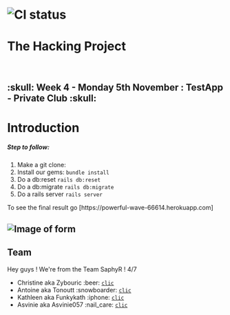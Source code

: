 # ![CI status](http://oi68.tinypic.com/ngf2uo.jpg)    
#  The Hacking Project
<br/>
<h2>:skull: Week 4 - Monday 5th November : TestApp - Private Club :skull: </h2>

<body>

<h1>Introduction</h1>

<h5>
 Step to follow:
 </h5>
<ol>
 <li>Make a git clone: 
 <li>Install our gems: <code>bundle install</code></li>
 <li>Do a db:reset <code>rails db:reset</code></li>
 <li>Do a db:migrate <code>rails db:migrate</code></li>
 <li>Do a rails server <code>rails server</code></li>
 
</ol>
  <p> To see the final result go [https://powerful-wave-66614.herokuapp.com] 


## ![Image of form](https://www.google.com/url?sa=i&rct=j&q=&esrc=s&source=images&cd=&cad=rja&uact=8&ved=2ahUKEwjY-Ju-sL7eAhUJdxoKHd88At4QjRx6BAgBEAU&url=https%3A%2F%2Fwww.pinterest.com%2Fpin%2F549439223263496621%2F&psig=AOvVaw14SXD3F0SpLcW1OwWPYqjX&ust=1541545845070626)

  <h2>Team</h2>

 <p>Hey guys ! We're from the Team SaphyR ! 4/7</p>
<ul>

<li>Christine aka Zybouric :beer: <a href="https://github.com/Zybouric"><code>clic</code></a><br/></li>
<li>Antoine aka Tonoutt :snowboarder:  <a href="https://github.com/tonoutt"><code>clic</code></a><br/></li>
<li>Kathleen aka Funkykath :iphone: <a href="https://github.com/Funkykath"><code>clic</code></a><br/></li>
<li>Asvinie aka Asvinie057 :nail_care: <a href="https://github.com/asvinie057"><code>clic</code></a><br/></li>
</ul>

</body>
